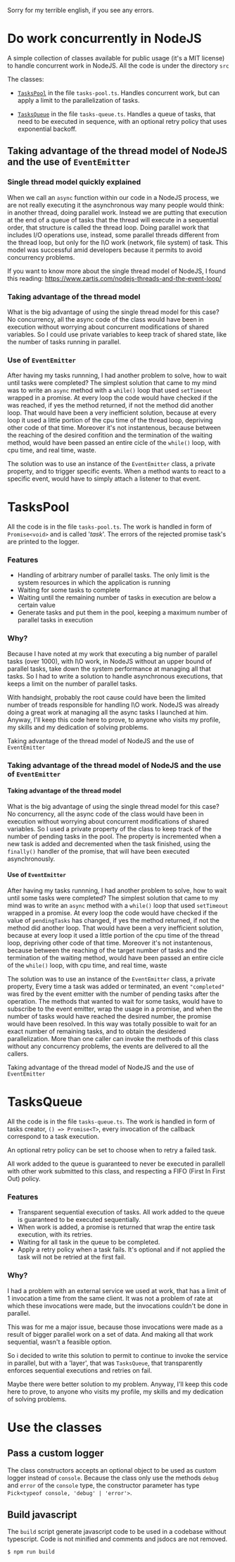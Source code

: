 Sorry for my terrible english, if you see any errors.

# Do work concurrently in NodeJS

A simple collection of classes available for public usage (it's a MIT license) to handle concurrent work in NodeJS. All the code is under the directory `src`

The classes:

- [`TasksPool`](#lib-taskspool) in the file `tasks-pool.ts`. Handles concurrent work, but can apply a limit to the parallelization of tasks.

- [`TasksQueue`](#lib-tasksqueue) in the file `tasks-queue.ts`. Handles a queue of tasks, that need to be executed in sequence, with an optional retry policy that uses exponential backoff.

## Taking advantage of the thread model of NodeJS and the use of `EventEmitter`

### Single thread model quickly explained

When we call an `async` function within our code in a NodeJS process, we are not really executing it the asynchronous way many people would think: in another thread, doing parallel work. Instead we are putting that execution at the end of a queue of tasks that the thread will execute in a sequential order, that structure is called the thread loop. Doing parallel work that includes I/O operations use, instead, some parallel threads different from the thread loop, but only for the I\O work (network, file system) of task.
This model was successful amid developers because it permits to avoid concurrency problems.

If you want to know more about the single thread model of NodeJS, I found this reading: https://www.zartis.com/nodejs-threads-and-the-event-loop/

### Taking advantage of the thread model

What is the big advantage of using the single thread model for this case? No concurrency, all the async code of the class would have been in execution without worrying about concurrent modifications of shared variables. So I could use private variables to keep track of shared state, like the number of tasks running in parallel.

### Use of `EventEmitter`

After having my tasks runnning, I had another problem to solve, how to wait until tasks were completed? The simplest solution that came to my mind was to write an `async` method with a `while()` loop that used `setTimeout` wrapped in a promise. At every loop the code would have checked if the was reached, if yes the method returned, if not the method did another loop. That would have been a very inefficient solution, because at every loop it used a little portion of the cpu time of the thread loop, depriving other code of that time. Moreover it's not instantenous, because between the reaching of the desired confition and the termination of the waiting method, would have been passed an entire cicle of the `while()` loop, with cpu time, and real time, waste.

The solution was to use an instance of the `EventEmitter` class, a private property, and to trigger specific events. When a method wants to react to a specific event, would have to simply attach a listener to that event.

# <a id="lib-taskspool" /> TasksPool

All the code is in the file `tasks-pool.ts`. The work is handled in form of `Promise<void>` and is called '*task*'. The errors of the rejected promise task's are printed to the logger.

### Features

- Handling of arbitrary number of parallel tasks. The only limit is the system resources in which the application is running
- Waiting for some tasks to complete
- Waiting until the remaining number of tasks in execution are below a certain value
- Generate tasks and put them in the pool, keeping a maximum number of parallel tasks in execution

### Why?

Because I have noted at my work that executing a big number of parallel tasks (over 1000), with I\O work, in NodeJS without an upper bound of parallel tasks, take down the system performance at managing all that tasks. So I had to write a solution to handle asynchronous executions, that keeps a limit on the number of parallel tasks.

With handsight, probably the root cause could have been the limited number of treads responsible for handling I\O work. NodeJS was already doing a great work at managing all the async tasks I launched at him. Anyway, I'll keep this code here to prove, to anyone who visits my profile, my skills and my dedication of solving problems.

Taking advantage of the thread model of NodeJS and the use of `EventEmitter`

### Taking advantage of the thread model of NodeJS and the use of `EventEmitter`

#### Taking advantage of the thread model

What is the big advantage of using the single thread model for this case? No concurrency, all the async code of the class would have been in execution without worrying about concurrent modifications of shared variables. So I used a private property of the class to keep track of the number of pending tasks in the pool. The property is incremented when a new task is added and decremented when the task finished, using the `finally()` handler of the promise, that will have been executed asynchronously.

#### Use of `EventEmitter`

After having my tasks runnning, I had another problem to solve, how to wait until some tasks were completed? The simplest solution that came to my mind was to write an `async` method with a `while()` loop that used `setTimeout` wrapped in a promise. At every loop the code would have checked if the value of `pendingTasks` has changed, if yes the method returned, if not the method did another loop. That would have been a very inefficient solution, because at every loop it used a little portion of the cpu time of the thread loop, depriving other code of that time. Moreover it's not instantenous, because between the reaching of the target number of tasks and the termination of the waiting method, would have been passed an entire cicle of the `while()` loop, with cpu time, and real time, waste

The solution was to use an instance of the `EventEmitter` class, a private property, Every time a task was added or terminated, an event `"completed"` was fired by the event emitter with the number of pending tasks after the operation. The methods that wanted to wait for some tasks, would have to subscribe to the event emitter, wrap the usage in a promise, and when the number of tasks would have reached the desired number, the promise would have been resolved. In this way was totally possible to wait for an exact number of remaining tasks, and to obtain the desidered parallelization. More than one caller can invoke the methods of this class without any concurrency problems, the events are delivered to all the callers.

Taking advantage of the thread model of NodeJS and the use of `EventEmitter`

# <a id="lib-tasksqueue" /> TasksQueue

All the code is in the file `tasks-queue.ts`. The work is handled in form of tasks creator, `() => Promise<T>`, every invocation of the callback correspond to a task execution.

An optional retry policy can be set to choose when to retry a failed task.

All work added to the queue is guaranteed to never be executed in parallell with other work submitted to this class, and respecting a FIFO (First In First Out) policy.

### Features

- Transparent sequential execution of tasks. All work added to the queue is guaranteed to be executed sequentially.
- When work is added, a promise is returned that wrap the entire task execution, with its retries.
- Waiting for all task in the queue to be completed.
- Apply a retry policy when a task fails. It's optional and if not applied the task will not be retried at the first fail.

### Why?

I had a problem with an external service we used at work, that has a limit of 1 invocation a time from the same client. It was not a problem of rate at which these invocations were made, but the invocations couldn't be done in parallel.

This was for me a major issue, because those invocations were made as a result of bigger parallel work on a set of data. And making all that work sequential, wasn't a feasible option.

So i decided to write this solution to permit to continue to invoke the service in parallel, but with a 'layer', that was `TasksQueue`, that transparently enforces sequential executions and retries on fail.

Maybe there were better solution to my problem. Anyway, I'll keep this code here to prove, to anyone who visits my profile, my skills and my dedication of solving problems.



# Use the classes

## Pass a custom logger

The class constructors accepts an optional object to be used as custom logger instead of `console`. Because the class only use the methods `debug` and `error` of the `console` type, the constructor parameter has type `Pick<typeof console, 'debug' | 'error'>`.

## Build javascript

The `build` script generate javascript code to be used in a codebase without typescript. Code is not minified and comments and jsdocs are not removed.

```
$ npm run build
```
